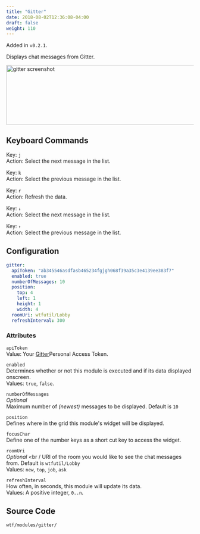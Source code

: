 ```yaml
---
title: "Gitter"
date: 2018-08-02T12:36:08-04:00
draft: false
weight: 110
---
```


Added in `v0.2.1`.

Displays chat messages from Gitter.

<img src="/imgs/modules/gitter.png" width="847" height="160" alt="gitter screenshot" />

## Keyboard Commands

<span class="caption">Key:</span> `j` <br />
<span class="caption">Action:</span> Select the next message in the list.

<span class="caption">Key:</span> `k` <br />
<span class="caption">Action:</span> Select the previous message in the list.

<span class="caption">Key:</span> `r` <br />
<span class="caption">Action:</span> Refresh the data.

<span class="caption">Key:</span> `↓` <br />
<span class="caption">Action:</span> Select the next message in the list.

<span class="caption">Key:</span> `↑` <br />
<span class="caption">Action:</span> Select the previous message in the list.

## Configuration

```yaml
gitter:
  apiToken: "ab345546asdfasb465234fgjgh068f39a35c3e4139ee383f7"
  enabled: true
  numberOfMessages: 10
  position:
    top: 4
    left: 1
    height: 1
    width: 4
  roomUri: wtfutil/Lobby
  refreshInterval: 300
```

### Attributes

`apiToken` <br />
Value: Your <a href="https://developer.gitter.im/apps">Gitter</a>Personal Access Token.

`enabled` <br />
Determines whether or not this module is executed and if its data displayed onscreen. <br />
Values: `true`, `false`.

`numberOfMessages` <br />
_Optional_ <br />
Maximum number of _(newest)_ messages to be displayed. Default is `10`<br />

`position` <br />
Defines where in the grid this module's widget will be displayed. <br />

`focusChar` <br />
Define one of the number keys as a short cut key to access the widget. <br />

`roomUri` <br />
_Optional_ <br /
URI of the room you would like to see the chat messages from. Default is `wtfutil/Lobby`<br />
Values: `new`, `top`, `job`, `ask`

`refreshInterval` <br />
How often, in seconds, this module will update its data. <br />
Values: A positive integer, `0..n`.

## Source Code

```bash
wtf/modules/gitter/
```
